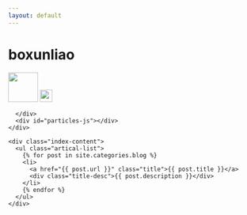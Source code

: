 ```yaml
---
layout: default
---
```


<body>
  <div class="index-wrapper">
    <div class="aside">
      <div class="info-card">
        <h1>boxunliao</h1>
		<img src="https://github.com/u0652804/u0652804.github.io/blob/master/images/avatar.jpg?raw=true" width="60px" /> 
        <a href="https://github.com/u0652804" target="_blank"><img src="https://github.com/favicon.ico" alt="" width="25"/></a>
		
      </div>
      <div id="particles-js"></div>
    </div>

    <div class="index-content">
      <ul class="artical-list">
        {% for post in site.categories.blog %}
        <li>
          <a href="{{ post.url }}" class="title">{{ post.title }}</a>
          <div class="title-desc">{{ post.description }}</div>
        </li>
        {% endfor %}
      </ul>
    </div>
  </div>
</body>
